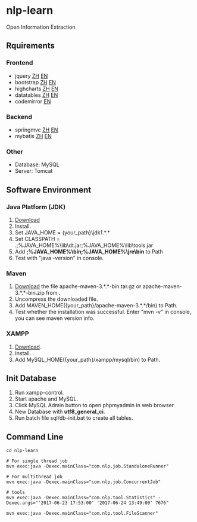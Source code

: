 # nlp-learn
Open Information Extraction

## Rquirements
### Frontend
- jquery [ZH](http://www.jquery123.com/) [EN](http://jquery.com/)
- bootstrap [ZH](http://v3.bootcss.com/) [EN](http://getbootstrap.com/)
- highcharts [ZH](https://www.hcharts.cn/) [EN](https://www.highcharts.com/)
- datatables [ZH](http://www.datatables.club/) [EN](https://www.datatables.net/)
- codemirror [EN](http://codemirror.net/)

### Backend
- springmvc [ZH](http://spring.cndocs.tk/index.html) [EN](http://docs.spring.io/spring-framework/docs/current/spring-framework-reference/htmlsingle/#mvc)
- mybatis [ZH](http://www.mybatis.org/mybatis-3/zh/index.html) [EN](http://www.mybatis.org/mybatis-3/)

### Other
- Database: MySQL
- Server: Tomcat


## Software Environment
### Java Platform (JDK)
1. [Download](http://www.oracle.com/technetwork/java/javase/downloads/index.html)
2. Install.
3. Set JAVA_HOME = {your_path}\jdk1.\*.\*
4. Set CLASSPATH = .;%JAVA_HOME%\lib\dt.jar;%JAVA_HOME%\lib\tools.jar
5. Add **;%JAVA_HOME%\bin;%JAVA_HOME%\jre\bin** to Path
6. Test with "java -version" in console.

### Maven
1. [Download](http://maven.apache.org/download.cgi) the file apache-maven-3.\*.\*-bin.tar.gz or apache-maven-3.\*.\*-bin.zip from .
2. Uncompress the downloaded file.
3. Add MAVEN_HOME({your_path}/apache-maven-3.\*.\*/bin) to Path.
4. Test whether the installation was successful. Enter "mvn -v" in console, you can see maven version info.


### XAMPP
1. [Download](https://www.apachefriends.org/download.html).
2. Install.
3. Add MySQL_HOME({your_path}/xampp/mysql/bin) to Path.

## Init Database
1. Run xampp-control.
2. Start apache and MySQL.
3. Click MySQL Admin button to open phpmyadmin in web browser.
4. New Database with **utf8_general_ci**.
5. Run batch file sql/db-init.bat to create all tables.


## Command Line
```
cd nlp-learn

# For single thread job
mvn exec:java -Dexec.mainClass="com.nlp.job.StandaloneRunner"

# For multithread job
mvn exec:java -Dexec.mainClass="com.nlp.job.ConcurrentJob"

# tools
mvn exec:java -Dexec.mainClass="com.nlp.tool.Statistics" -Dexec.args="'2017-06-23 17:53:00' '2017-06-24 13:49:00' 7676"

mvn exec:java -Dexec.mainClass="com.nlp.tool.FileScanner"
```